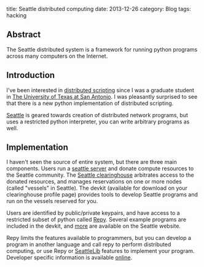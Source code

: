 title: Seattle distributed computing
date: 2013-12-26
category: Blog
tags: hacking

## Abstract

The Seattle distributed system is a framework for running python
programs across many computers on the Internet.

## Introduction

I've been interested in <a href="http://www.hpcf.upr.edu/~humberto/documents/penguin-safe-scripting.html">distributed scripting</a> since I was a graduate
student in <a href="http://www.utsa.edu/">The University of Texas at San Antonio</a>. I was pleasantly
surprised to see that there is a new python implementation of
distributed scripting.

<a href="https://seattle.poly.edu/">Seattle</a> is geared towards creation of distributed network programs,
but uses a restricted python interpreter, you can write arbitrary
programs as well.

## Implementation

I haven't seen the source of entire system, but there are three main
components. Users run a <a href="https://seattleclearinghouse.poly.edu/download/flibble/">seattle server</a> and donate compute resources to
the Seattle community. The <a href="https://seattleclearinghouse.poly.edu/">Seattle clearinghouse</a> arbitrates access to
the donated resources, and manages reservations on one or more nodes
(called "vessels" in Seattle). The devkit (available for download on
your clearinghouse profile page) provides tools to develop
Seattle programs and run on the vessels reserved for you.

Users are identified by public/private keypairs, and have access to a
restricted subset of python called <a href="https://seattle.poly.edu/wiki/PythonVsRepy">Repy</a>. Several example programs are
included in the devkit, and <a href="https://seattle.poly.edu/wiki/EducatorsPage#SecurityOperatingSystemsAssignments">more</a> are available on the Seattle website.

Repy limits the features available to programmers, but you can develop
a program in another language and call repy to perform distributed
computing, or use Repy or <a href="https://seattle.poly.edu/wiki/SeattleLib">SeattleLib</a> features to implement your
program. Developer specific information is available <a href="https://seattle.poly.edu/wiki/ProgrammersPage">online</a>.
